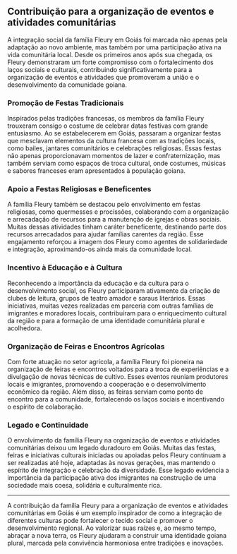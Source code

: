 ## Contribuição para a organização de eventos e atividades comunitárias

A integração social da família Fleury em Goiás foi marcada não apenas pela adaptação ao novo ambiente, mas também por uma participação ativa na vida comunitária local. Desde os primeiros anos após sua chegada, os Fleury demonstraram um forte compromisso com o fortalecimento dos laços sociais e culturais, contribuindo significativamente para a organização de eventos e atividades que promoveram a união e o desenvolvimento da comunidade goiana.

### Promoção de Festas Tradicionais

Inspirados pelas tradições francesas, os membros da família Fleury trouxeram consigo o costume de celebrar datas festivas com grande entusiasmo. Ao se estabelecerem em Goiás, passaram a organizar festas que mesclavam elementos da cultura francesa com as tradições locais, como bailes, jantares comunitários e celebrações religiosas. Essas festas não apenas proporcionavam momentos de lazer e confraternização, mas também serviam como espaços de troca cultural, onde costumes, músicas e sabores franceses eram apresentados à população goiana.

### Apoio a Festas Religiosas e Beneficentes

A família Fleury também se destacou pelo envolvimento em festas religiosas, como quermesses e procissões, colaborando com a organização e arrecadação de recursos para a manutenção de igrejas e obras sociais. Muitas dessas atividades tinham caráter beneficente, destinando parte dos recursos arrecadados para ajudar famílias carentes da região. Esse engajamento reforçou a imagem dos Fleury como agentes de solidariedade e integração, aproximando-os ainda mais da comunidade local.

### Incentivo à Educação e à Cultura

Reconhecendo a importância da educação e da cultura para o desenvolvimento social, os Fleury participaram ativamente da criação de clubes de leitura, grupos de teatro amador e saraus literários. Essas iniciativas, muitas vezes realizadas em parceria com outras famílias de imigrantes e moradores locais, contribuíram para o enriquecimento cultural da região e para a formação de uma identidade comunitária plural e acolhedora.

### Organização de Feiras e Encontros Agrícolas

Com forte atuação no setor agrícola, a família Fleury foi pioneira na organização de feiras e encontros voltados para a troca de experiências e a divulgação de novas técnicas de cultivo. Esses eventos reuniam produtores locais e imigrantes, promovendo a cooperação e o desenvolvimento econômico da região. Além disso, as feiras serviam como ponto de encontro para a comunidade, fortalecendo os laços sociais e incentivando o espírito de colaboração.

### Legado e Continuidade

O envolvimento da família Fleury na organização de eventos e atividades comunitárias deixou um legado duradouro em Goiás. Muitas das festas, feiras e iniciativas culturais iniciadas ou apoiadas pelos Fleury continuam a ser realizadas até hoje, adaptadas às novas gerações, mas mantendo o espírito de integração e celebração da diversidade. Esse legado evidencia a importância da participação ativa dos imigrantes na construção de uma sociedade mais coesa, solidária e culturalmente rica.

---

A contribuição da família Fleury para a organização de eventos e atividades comunitárias em Goiás é um exemplo inspirador de como a integração de diferentes culturas pode fortalecer o tecido social e promover o desenvolvimento regional. Ao valorizar suas raízes e, ao mesmo tempo, abraçar a nova terra, os Fleury ajudaram a construir uma identidade goiana plural, marcada pela convivência harmoniosa entre tradições e inovações.